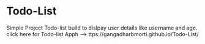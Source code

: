 # Todo-List
Simple Project Todo-list build to dislpay user details like username and age. 
click here for Todo-list Apph --> ttps://gangadharbmorti.github.io/Todo-List/
